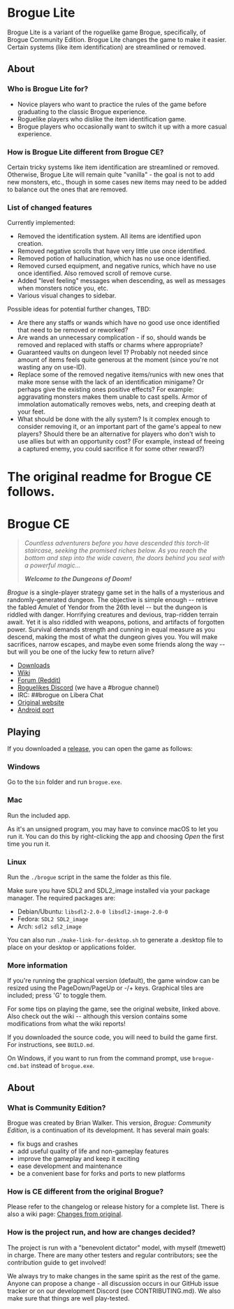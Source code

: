 Brogue Lite
=========

Brogue Lite is a variant of the roguelike game Brogue, specifically, of
Brogue Community Edition. Brogue Lite changes the game to make it easier.
Certain systems (like item identification) are streamlined or removed.


About
-----

### Who is Brogue Lite for?

-
  Novice players who want to practice the rules of the game before
  graduating to the classic Brogue experience.
-
  Roguelike players who dislike the item identification game.
-
  Brogue players who occasionally want to switch it up with a more casual experience.


### How is Brogue Lite different from Brogue CE?

Certain tricky systems like item identification are streamlined or removed.
Otherwise, Brogue Lite will remain quite "vanilla" - the goal is not to add
new monsters, etc., though in some cases new items may need to be added
to balance out the ones that are removed.


### List of changed features


Currently implemented:

-
  Removed the identification system. All items are identified upon creation.
-
  Removed negative scrolls that have very little use once identified.
-
  Removed potion of hallucination, which has no use once identified.
-
  Removed cursed equipment, and negative runics, which have no use once identified. Also removed scroll of remove curse.
-
  Added "level feeling" messages when descending, as well as messages when monsters notice you, etc.
-
  Various visual changes to sidebar.


Possible ideas for potential further changes, TBD:

-
  Are there any staffs or wands which have no good use once identified that need to be removed or reworked?
-
  Are wands an unnecessary complication - if so, should wands be removed and replaced with staffs or charms where appropriate?
-
  Guaranteed vaults on dungeon level 1? Probably not needed since amount of items feels quite generous
  at the moment (since you're not wasting any on use-ID).
-
  Replace some of the removed negative items/runics with new ones that make more sense
  with the lack of an identification minigame?
  Or perhaps give the existing ones positive effects? For example: aggravating monsters makes them unable to cast spells.
  Armor of immolation automatically removes webs, nets, and creeping death at your feet.
-
  What should be done with the ally system? Is it complex enough to consider removing it, or an important part
  of the game's appeal to new players? Should there be an alternative for players who don't wish to use allies but with an opportunity cost?
  (For example, instead of freeing a captured enemy, you could sacrifice it for some other reward?)











The original readme for Brogue CE follows.
=========


Brogue CE
=========

> *Countless adventurers before you have descended this torch-lit staircase,
> seeking the promised riches below. As you reach the bottom and step into
> the wide cavern, the doors behind you seal with a powerful magic...*
>
> ***Welcome to the Dungeons of Doom!***

*Brogue* is a single-player strategy game set in the halls of a mysterious
and randomly-generated dungeon. The objective is simple enough -- retrieve the
fabled Amulet of Yendor from the 26th level -- but the dungeon is riddled with
danger. Horrifying creatures and devious, trap-ridden terrain await. Yet it is
also riddled with weapons, potions, and artifacts of forgotten power. Survival
demands strength and cunning in equal measure as you descend, making the most
of what the dungeon gives you. You will make sacrifices, narrow escapes,
and maybe even some friends along the way -- but will you be one of the
lucky few to return alive?

- [Downloads][releases]
- [Wiki](https://brogue.fandom.com/wiki/Brogue_Wiki)
- [Forum (Reddit)](https://www.reddit.com/r/brogueforum/)
- [Roguelikes Discord](https://discord.gg/9pmFGKx) (we have a #brogue channel)
- IRC: ##brogue on Libera Chat
- [Original website](https://sites.google.com/site/broguegame/)
- [Android port](https://github.com/bilgincoskun/brogue-android-port/releases)


Playing
-------

If you downloaded a [release][releases], you can open the game as follows:

### Windows

Go to the `bin` folder and run `brogue.exe`.

### Mac

Run the included app.

As it's an unsigned program, you may have to convince macOS to let you run it.
You can do this by right-clicking the app and choosing *Open* the first time you
run it.

### Linux

Run the `./brogue` script in the same the folder as this file.

Make sure you have SDL2 and SDL2_image installed via your package manager. The
required packages are:

- Debian/Ubuntu: `libsdl2-2.0-0 libsdl2-image-2.0-0`
- Fedora: `SDL2 SDL2_image`
- Arch: `sdl2 sdl2_image`

You can also run `./make-link-for-desktop.sh` to generate a .desktop file to
place on your desktop or applications folder.

### More information

If you're running the graphical version (default), the game window can be
resized using the PageDown/PageUp or -/+ keys. Graphical tiles are included;
press 'G' to toggle them.

For some tips on playing the game, see the original website, linked above. Also
check out the wiki -- although this version contains some modifications from
what the wiki reports!

If you downloaded the source code, you will need to build the game first. For
instructions, see `BUILD.md`.

On Windows, if you want to run from the command prompt, use `brogue-cmd.bat`
instead of `brogue.exe`.


About
-----

### What is Community Edition?

Brogue was created by Brian Walker. This version, *Brogue: Community Edition*,
is a continuation of its development. It has several main goals:

- fix bugs and crashes
- add useful quality of life and non-gameplay features
- improve the gameplay and keep it exciting
- ease development and maintenance
- be a convenient base for forks and ports to new platforms

### How is CE different from the original Brogue?

Please refer to the changelog or release history for a complete list. There is
also a wiki page: [Changes from original][cfo].

[cfo]: https://github.com/tmewett/BrogueCE/wiki/Changes-from-original

### How is the project run, and how are changes decided?

The project is run with a "benevolent dictator" model, with myself (tmewett) in
charge. There are many other testers and regular contributors; see the
contribution guide to get involved!

We always try to make changes in the same spirit as the rest of the game. Anyone
can propose a change - all discussion occurs in our GitHub issue tracker or on
our development Discord (see CONTRIBUTING.md). We also make sure that things are
well play-tested.


[releases]: https://github.com/tmewett/BrogueCE/releases
